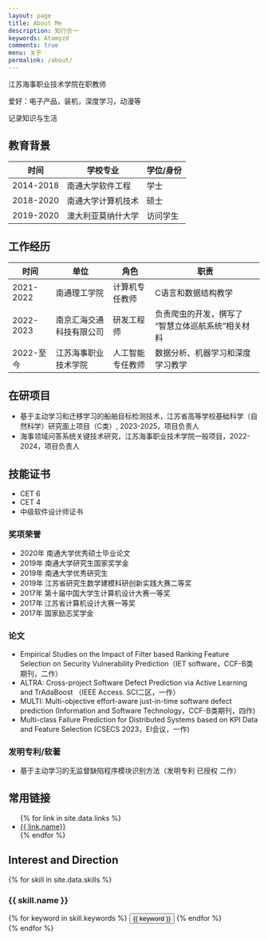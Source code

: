 ```yaml
--- 
layout: page
title: About Me
description: 知行合一
keywords: Atomyzd
comments: true
menu: 关于
permalink: /about/
---
```


江苏海事职业技术学院在职教师

爱好：电子产品，装机，深度学习，动漫等

记录知识与生活

## 教育背景

|  时间   | 学校专业 |  学位/身份 |
|  ----  | ----  |  ----  |
| 2014-2018  | 南通大学软件工程 |  学士  |
| 2018-2020  | 南通大学计算机技术 |  硕士  |
| 2019-2020  | 澳大利亚莫纳什大学 |  访问学生  |

## 工作经历

|  时间   | 单位 |  角色 |  职责  |
|  ----  | ----  |  ----  |  ----  |
| 2021-2022  | 南通理工学院 |  计算机专任教师  |  C语言和数据结构教学  |
| 2022-2023  | 南京汇海交通科技有限公司 |  研发工程师  |  负责爬虫的开发，撰写了 “智慧立体巡航系统”相关材料 |
| 2022-至今  | 江苏海事职业技术学院 |  人工智能专任教师  |  数据分析、机器学习和深度学习教学  |

## 在研项目

+ 基于主动学习和迁移学习的船舶目标检测技术，江苏省高等学校基础科学（自然科学）研究面上项目（C类）, 2023-2025，项目负责人
+ 海事领域问答系统关键技术研究，江苏海事职业技术学院一般项目，2022-2024，项目负责人

## 技能证书

+ CET 6
+ CET 4
+ 中级软件设计师证书

### 奖项荣誉

+ 2020年 南通大学优秀硕士毕业论文
+ 2019年 南通大学研究生国家奖学金
+ 2019年 南通大学优秀研究生
+ 2019年 江苏省研究生数学建模科研创新实践大赛二等奖
+ 2017年 第十届中国大学生计算机设计大赛一等奖
+ 2017年 江苏省计算机设计大赛一等奖
+ 2017年 国家励志奖学金

### 论文

+ Empirical Studies on the Impact of Filter based Ranking Feature Selection on Security Vulnerability Prediction（IET software，CCF-B类期刊，二作）
+ ALTRA: Cross-project Software Defect Prediction via Active Learning and TrAdaBoost （IEEE Access. SCI二区，一作）
+ MULTI: Multi-objective effort-aware just-in-time software defect prediction (Information and Software Technology，CCF-B类期刊，四作)
+ Multi-class Failure Prediction for Distributed Systems based on KPI Data and Feature Selection (CSECS 2023，EI会议，一作)

### 发明专利/软著

+ 基于主动学习的无监督缺陷程序模块识别方法（发明专利  已授权  二作）


## 常用链接

<ul>
{% for link in site.data.links %}
<li><a href="{{ link.url }}" target="_blank">{{ link.name}}</a></li>
{% endfor %}
</ul>


## Interest and Direction

{% for skill in site.data.skills %}
### {{ skill.name }}
<div class="btn-inline">
{% for keyword in skill.keywords %}
<button class="btn btn-outline" type="button">{{ keyword }}</button>
{% endfor %}
</div>
{% endfor %}

